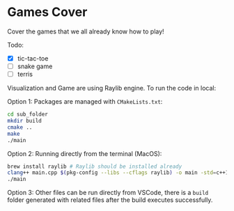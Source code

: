 # Games Cover

Cover the games that we all already know how to play!

Todo:

- [x] tic-tac-toe
- [ ] snake game
- [ ] terris

Visualization and Game are using Raylib engine. To run the code in local:

Option 1: Packages are managed with `CMakeLists.txt`:

```bash
cd sub_folder
mkdir build
cmake ..
make
./main
```

Option 2: Running directly from the terminal (MacOS):

```bash
brew install raylib # Raylib should be installed already
clang++ main.cpp $(pkg-config --libs --cflags raylib) -o main -std=c++11
./main
```

Option 3: Other files can be run directly from VSCode, there is a `build` folder generated with related files after the build executes successfully.
